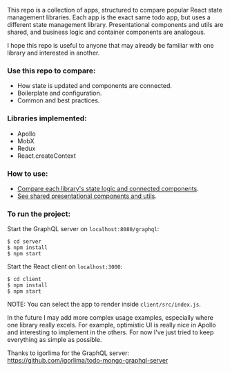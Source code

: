 This repo is a collection of apps, structured to compare popular React state management libraries. Each app is the exact same todo app, but uses a different state management library. Presentational components and utils are shared, and business logic and container components are analogous.

I hope this repo is useful to anyone that may already be familiar with one library and interested in another.

### Use this repo to compare:
- How state is updated and components are connected.
- Boilerplate and configuration.
- Common and best practices.

### Libraries implemented:
- Apollo
- MobX
- Redux
- React.createContext

### How to use:
- [Compare each library's state logic and connected components](https://github.com/robertgonzales/compare-react-state-management/tree/master/client/src).
- [See shared presentational components and utils](https://github.com/robertgonzales/compare-react-state-management/tree/master/client/src/shared).

### To run the project:
Start the GraphQL server on `localhost:8080/graphql`:
```
$ cd server
$ npm install
$ npm start
```
Start the React client on `localhost:3000`:
```
$ cd client
$ npm install
$ npm start
```

NOTE: You can select the app to render inside `client/src/index.js`.

In the future I may add more complex usage examples, especially where one library really excels. For example, optimistic UI is really nice in Apollo and interesting to implement in the others. For now I've just tried to keep everything as simple as possible.

Thanks to igorlima for the GraphQL server: https://github.com/igorlima/todo-mongo-graphql-server
